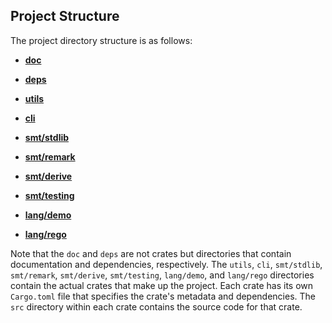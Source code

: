 ## Project Structure

The project directory structure is as follows:

- [**doc**](doc.md)

- [**deps**](deps.md)

- [**utils**](crates/utils.md)

- [**cli**](crates/cli.md)

- [**smt/stdlib**](crates/smt/stdlib.md)

- [**smt/remark**](crates/smt/remark.md)

- [**smt/derive**](crates/smt/derive.md)

- [**smt/testing**](crates/smt/testing.md)

- [**lang/demo**](crates/lang/demo.md)

- [**lang/rego**](crates/lang/rego.md)

Note that the `doc` and `deps` are not crates but directories that contain documentation and dependencies, respectively. The `utils`, `cli`, `smt/stdlib`, `smt/remark`, `smt/derive`, `smt/testing`, `lang/demo`, and `lang/rego` directories contain the actual crates that make up the project. Each crate has its own `Cargo.toml` file that specifies the crate's metadata and dependencies. The `src` directory within each crate contains the source code for that crate.
